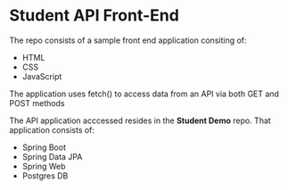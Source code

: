 # Student API Front-End

The repo consists of a sample front end application consiting of:
- HTML
- CSS    
- JavaScript

The application uses fetch() to access data from an API via both GET and POST methods

The API application acccessed resides in the **Student Demo** repo. That application consists of:

- Spring Boot
- Spring Data JPA
- Spring Web
- Postgres DB


